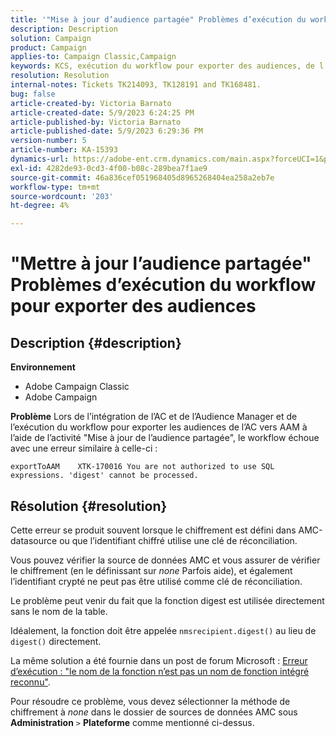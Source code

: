 ```yaml
---
title: '"Mise à jour d’audience partagée" Problèmes d’exécution du workflow pour exporter des audiences"'
description: Description
solution: Campaign
product: Campaign
applies-to: Campaign Classic,Campaign
keywords: KCS, exécution du workflow pour exporter des audiences, de l’AC vers AAM, activité "mise à jour d’audience partagée", Adobe Campaign Classic, Adobe Campaign
resolution: Resolution
internal-notes: Tickets TK214093, TK128191 and TK168481.
bug: false
article-created-by: Victoria Barnato
article-created-date: 5/9/2023 6:24:25 PM
article-published-by: Victoria Barnato
article-published-date: 5/9/2023 6:29:36 PM
version-number: 5
article-number: KA-15393
dynamics-url: https://adobe-ent.crm.dynamics.com/main.aspx?forceUCI=1&pagetype=entityrecord&etn=knowledgearticle&id=9303dfb5-96ee-ed11-8849-6045bd006b25
exl-id: 4282de93-0cd3-4f00-b08c-289bea7f1ae9
source-git-commit: 46a836cef051968405d8965268404ea258a2eb7e
workflow-type: tm+mt
source-wordcount: '203'
ht-degree: 4%

---
```


# &quot;Mettre à jour l’audience partagée&quot; Problèmes d’exécution du workflow pour exporter des audiences

## Description {#description}


<b>Environnement</b>

- Adobe Campaign Classic
- Adobe Campaign


<b>Problème</b>
Lors de l’intégration de l’AC et de l’Audience Manager et de l’exécution du workflow pour exporter les audiences de l’AC vers AAM à l’aide de l’activité &quot;Mise à jour de l’audience partagée&quot;, le workflow échoue avec une erreur similaire à celle-ci :


```
exportToAAM    XTK-170016 You are not authorized to use SQL expressions. 'digest' cannot be processed.
```



## Résolution {#resolution}


Cette erreur se produit souvent lorsque le chiffrement est défini dans AMC-datasource ou que l’identifiant chiffré utilise une clé de réconciliation.


Vous pouvez vérifier la source de données AMC et vous assurer de vérifier le chiffrement (en le définissant sur *none* Parfois aide), et également l’identifiant crypté ne peut pas être utilisé comme clé de réconciliation.


Le problème peut venir du fait que la fonction digest est utilisée directement sans le nom de la table.

Idéalement, la fonction doit être appelée `nmsrecipient.digest()` au lieu de `digest()` directement.


La même solution a été fournie dans un post de forum Microsoft : [Erreur d’exécution : &quot;le nom de la fonction n’est pas un nom de fonction intégré reconnu&quot;](https://social.msdn.microsoft.com/Forums/sqlserver/en-US/66a6e3db-3ec6-4214-9d2f-a6a532a37db5/execution-error-the-function-name-is-not-a-recognized-builtin-function-name?forum=sqldatabaseengine).


Pour résoudre ce problème, vous devez sélectionner la méthode de chiffrement à *none* dans le dossier de sources de données AMC sous <b>Administration</b> `>`  <b>Plateforme</b> comme mentionné ci-dessus.
